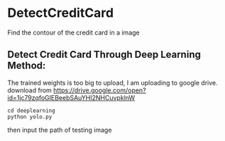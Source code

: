 # DetectCreditCard
Find the contour of the credit card in a image
## Detect Credit Card Through Deep Learning Method:
 The trained weights is too big to upload, I am uploading to google drive.  
 download from https://drive.google.com/open?id=1jc79zqfoGIEBeebSAuYHI2NHCuvpklnW  
    
    cd deeplearning
    python yolo.py


then input the path of testing image


